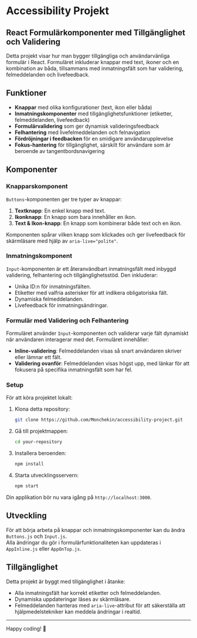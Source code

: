 # Accessibility Projekt

## React Formulärkomponenter med Tillgänglighet och Validering

Detta projekt visar hur man bygger tillgängliga och användarvänliga formulär i React. Formuläret inkluderar knappar med text, ikoner och en kombination av båda, tillsammans med inmatningsfält som har validering, felmeddelanden och livefeedback.

## Funktioner

- **Knappar** med olika konfigurationer (text, ikon eller båda)
- **Inmatningskomponenter** med tillgänglighetsfunktioner (etiketter, felmeddelanden, livefeedback)
- **Formulärvalidering** som ger dynamisk valideringsfeedback
- **Felhantering** med livefelmeddelanden och felnavigation
- **Fördröjningar i feedbacken** för en smidigare användarupplevelse
- **Fokus-hantering** för tillgänglighet, särskilt för användare som är beroende av tangentbordsnavigering

## Komponenter

### Knapparskomponent

`Buttons`-komponenten ger tre typer av knappar:

1. **Textknapp**: En enkel knapp med text.
2. **Ikonknapp**: En knapp som bara innehåller en ikon.
3. **Text & Ikon-knapp**: En knapp som kombinerar både text och en ikon.

Komponenten spårar vilken knapp som klickades och ger livefeedback för skärmläsare med hjälp av `aria-live="polite"`.

### Inmatningskomponent

`Input`-komponenten är ett återanvändbart inmatningsfält med inbyggd validering, felhantering och tillgänglighetsstöd. Den inkluderar:

- Unika ID:n för inmatningsfälten.
- Etiketter med valfria asterisker för att indikera obligatoriska fält.
- Dynamiska felmeddelanden.
- Livefeedback för inmatningsändringar.

### Formulär med Validering och Felhantering

Formuläret använder `Input`-komponenten och validerar varje fält dynamiskt när användaren interagerar med det. Formuläret innehåller:

- **Inline-validering**: Felmeddelanden visas så snart användaren skriver eller lämnar ett fält.
- **Validering ovanför**: Felmeddelanden visas högst upp, med länkar för att fokusera på specifika inmatningsfält som har fel.

### Setup

För att köra projektet lokalt:

1. Klona detta repository:

   ```bash
   git clone https://github.com/Monchekin/accessibility-project.git
   ```

2. Gå till projektmappen:

   ```bash
   cd your-repository
   ```

3. Installera beroenden:

   ```bash
   npm install
   ```

4. Starta utvecklingsservern:
   ```bash
   npm start
   ```

Din applikation bör nu vara igång på `http://localhost:3000`.

## Utveckling

För att börja arbeta på knappar och inmatningskomponenter kan du ändra `Buttons.js` och `Input.js`.  
Alla ändringar du gör i formulärfunktionaliteten kan uppdateras i `AppInline.js` eller `AppOnTop.js`.

## Tillgänglighet

Detta projekt är byggt med tillgänglighet i åtanke:

- Alla inmatningsfält har korrekt etiketter och felmeddelanden.
- Dynamiska uppdateringar läses av skärmläsare.
- Felmeddelanden hanteras med `aria-live`-attribut för att säkerställa att hjälpmedelstekniker kan meddela ändringar i realtid.

---

Happy coding! 🎉

```

```
